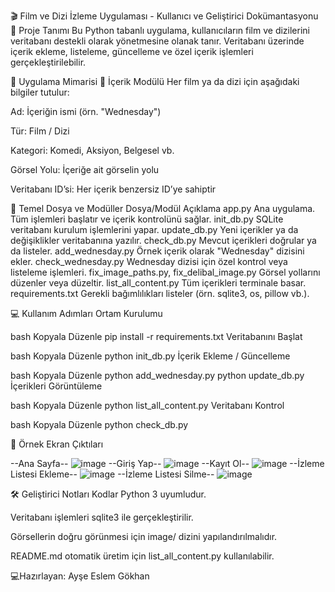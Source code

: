 🎬 Film ve Dizi İzleme Uygulaması - Kullanıcı ve Geliştirici Dokümantasyonu
📌 Proje Tanımı
Bu Python tabanlı uygulama, kullanıcıların film ve dizilerini veritabanı destekli olarak yönetmesine olanak tanır. Veritabanı üzerinde içerik ekleme, listeleme, güncelleme ve özel içerik işlemleri gerçekleştirilebilir.

🧱 Uygulama Mimarisi
🎥 İçerik Modülü
Her film ya da dizi için aşağıdaki bilgiler tutulur:

Ad: İçeriğin ismi (örn. "Wednesday")

Tür: Film / Dizi

Kategori: Komedi, Aksiyon, Belgesel vb.

Görsel Yolu: İçeriğe ait görselin yolu

Veritabanı ID’si: Her içerik benzersiz ID’ye sahiptir

📂 Temel Dosya ve Modüller
Dosya/Modül	Açıklama
app.py	Ana uygulama. Tüm işlemleri başlatır ve içerik kontrolünü sağlar.
init_db.py	SQLite veritabanı kurulum işlemlerini yapar.
update_db.py	Yeni içerikler ya da değişiklikler veritabanına yazılır.
check_db.py	Mevcut içerikleri doğrular ya da listeler.
add_wednesday.py	Örnek içerik olarak "Wednesday" dizisini ekler.
check_wednesday.py	Wednesday dizisi için özel kontrol veya listeleme işlemleri.
fix_image_paths.py, fix_delibal_image.py	Görsel yollarını düzenler veya düzeltir.
list_all_content.py	Tüm içerikleri terminale basar.
requirements.txt	Gerekli bağımlılıkları listeler (örn. sqlite3, os, pillow vb.).

💻 Kullanım Adımları
Ortam Kurulumu

bash
Kopyala
Düzenle
pip install -r requirements.txt
Veritabanını Başlat

bash
Kopyala
Düzenle
python init_db.py
İçerik Ekleme / Güncelleme

bash
Kopyala
Düzenle
python add_wednesday.py
python update_db.py
İçerikleri Görüntüleme

bash
Kopyala
Düzenle
python list_all_content.py
Veritabanı Kontrol

bash
Kopyala
Düzenle
python check_db.py


📸 Örnek Ekran Çıktıları


--Ana Sayfa--
![image](https://github.com/user-attachments/assets/d312047a-1ebe-4c3b-8dbf-fd7805103f1a)
--Giriş Yap--
![image](https://github.com/user-attachments/assets/bc665416-5766-4e56-aa94-e4c4053b55c3)
--Kayıt Ol--
![image](https://github.com/user-attachments/assets/10af3cb1-03d9-49a4-906d-31aee50d686e)
--İzleme Listesi Ekleme--
![image](https://github.com/user-attachments/assets/baea7b7a-6e03-4f1e-90d9-b1387ba18a8f)
--İzleme Listesi Silme--
![image](https://github.com/user-attachments/assets/177dc329-2a78-4f57-8f60-b7cc74d1777a)



🛠️ Geliştirici Notları
Kodlar Python 3 uyumludur.

Veritabanı işlemleri sqlite3 ile gerçekleştirilir.

Görsellerin doğru görünmesi için image/ dizini yapılandırılmalıdır.

README.md otomatik üretim için list_all_content.py kullanılabilir.


💻Hazırlayan: 
Ayşe Eslem Gökhan
